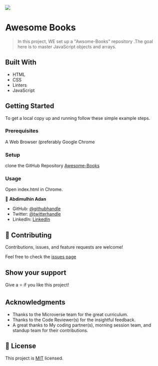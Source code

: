 ![](https://img.shields.io/badge/Microverse-blueviolet)

# Awesome Books

> In this project, WE set up a "Awsome-Books" repository .The goal here is to master JavaScript objects and arrays.


## Built With

- HTML
- CSS
- Linters
- JavaScript



## Getting Started

To get a local copy up and running follow these simple example steps.

### Prerequisites
A Web Browser (preferably Google Chrome

### Setup
clone the GitHub Repository [Awesome-Books](https://github.com/AbdimulhinYussuf3675/Awesome-books)

### Usage
  Open index.html in Chrome.


👤 **Abdimulhin Adan**

- GitHub: [@githubhandle](https://github.com/AbdimulhinYussuf3675)
- Twitter: [@twitterhandle](https://twitter.com/abdimulhin)
- LinkedIn: [LinkedIn](https://www.linkedin.com/in/abdimulhin-yussuf-7b110720b) 



## 🤝 Contributing

Contributions, issues, and feature requests are welcome!

Feel free to check the [issues page](https://github.com/AbdimulhinYussuf3675/Awesome-books/issues)

## Show your support

Give a ⭐️ if you like this project!

## Acknowledgments


- Thanks to the Microverse team for the great curriculum.
- Thanks to the Code Reviewer(s) for the insightful feedback.
- A great thanks to My coding partner(s), morning session team, and standup team for their contributions.

## 📝 License

This project is [MIT](./LICENSE) licensed.

